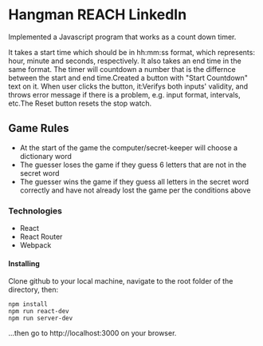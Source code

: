 # Hangman REACH LinkedIn

Implemented a Javascript program that works as a count down timer.

It takes a start time which should be in hh:mm:ss format, which represents: hour, minute and seconds, respectively. It also takes an end time in the same format. The timer will countdown a number that is the differnce between the start and end time.Created a button with "Start Countdown" text on it. When user clicks the button, it:Verifys both inputs' validity, and throws error message if there is a problem, e.g. input format, intervals, etc.The Reset button resets the stop watch.

## Game Rules
-	At the start of the game the computer/secret-keeper will choose a dictionary word
-	The guesser loses the game if they guess 6 letters that are not in the secret word
-	The guesser wins the game if they guess all letters in the secret word correctly and have not already lost the game per the conditions above

### Technologies
- React 
- React Router
- Webpack


#### Installing

Clone github to your local machine, navigate to the root folder of the directory, then:

```shell
npm install
npm run react-dev
npm run server-dev
```
...then go to http://localhost:3000 on your browser.
